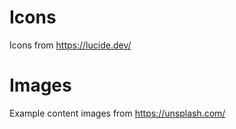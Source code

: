 # Icons

Icons from https://lucide.dev/

# Images

Example content images from https://unsplash.com/

